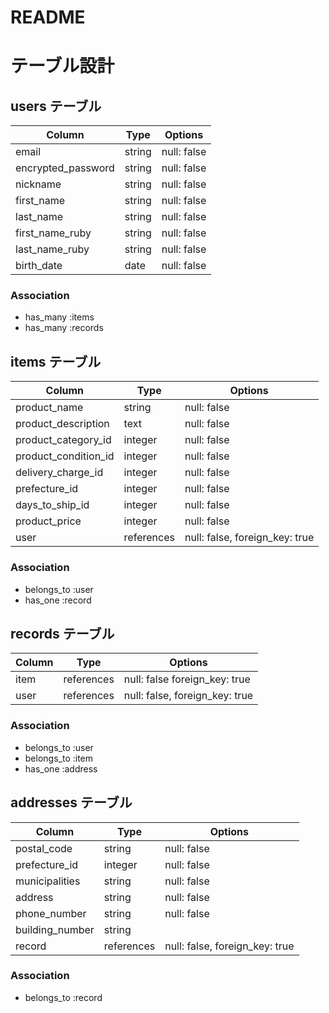 # README
# テーブル設計

## users テーブル
<!-- ユーザー情報 -->

| Column             | Type    | Options     |
| ------------------ | ------- | ----------- |
| email              | string  | null: false | <!-- メールアドレス -->
| encrypted_password | string  | null: false | <!-- パスワード -->
| nickname           | string  | null: false | <!-- ニックネーム -->
| first_name         | string  | null: false | <!-- 名前 -->
| last_name          | string  | null: false | <!-- 苗字 -->
| first_name_ruby    | string  | null: false | <!-- 名前フリガナ -->
| last_name_ruby     | string  | null: false | <!-- 苗字フリガナ -->
| birth_date         | date    | null: false | <!-- 生年月日 -->
### Association

- has_many :items
- has_many :records

## items テーブル
<!-- 商品情報 -->

| Column               | Type       | Options                        |
| -------------------- | ---------- | ------------------------------ |
| product_name         | string     | null: false                    | <!-- 商品名 -->
| product_description  | text       | null: false                    | <!-- 説明 -->
| product_category_id  | integer    | null: false                    | <!-- カテゴリー -->
| product_condition_id | integer    | null: false                    | <!-- 状態 -->
| delivery_charge_id   | integer    | null: false                    | <!-- 配送料 -->
| prefecture_id        | integer    | null: false                    | <!-- 配送元 -->
| days_to_ship_id      | integer    | null: false                    | <!-- 発送までの日数 -->
| product_price        | integer    | null: false                    | <!-- 価格 -->
| user                 | references | null: false, foreign_key: true |
### Association

- belongs_to :user
- has_one :record

## records テーブル
<!-- 購入記録 -->

| Column | Type       | Options                        |
| ------ | ---------- | ------------------------------ |
| item   | references | null: false  foreign_key: true | <!-- 商品情報/出品者 -->
| user   | references | null: false, foreign_key: true | <!-- 購入記録/購入者 -->
### Association

- belongs_to :user
- belongs_to :item
- has_one :address

## addresses テーブル
<!-- 住所 -->

| Column          | Type       | Options                        |
| --------------- | ---------- | ------------------------------ |
| postal_code     | string     | null: false                    | <!-- 郵便番号 -->
| prefecture_id   | integer    | null: false                    | <!-- 都道府県 -->
| municipalities  | string     | null: false                    | <!-- 市町村 -->
| address         | string     | null: false                    | <!-- 番地 -->
| phone_number    | string     | null: false                    | <!-- 電話番号 -->
| building_number | string     |                                | <!-- 建物番号 -->
| record          | references | null: false, foreign_key: true |
### Association

- belongs_to :record

